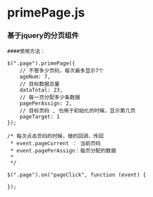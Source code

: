 # primePage.js

### 基于jquery的分页组件

    ####使用方法：

    $(".page").primePage({
        // 不管多少页码，每次最多显示7个     
        ageNum: 7, 
        // 目标数据总量
        dataTotal: 23, 
        // 每一页分配多少条数据
        pagePerAssign: 2, 
        // 目标页码 , 也用于初始化的时候，显示第几页
        pageTarget: 1 
    });

    /* 每次点击页码的时候，做的回调，传回
     * event.pageCurrent ： 当前页码
     * event.pagePerAssign：每页分配的数据
     * 
     */

    $(".page").on("pageClick", function (event) {
   
    });
